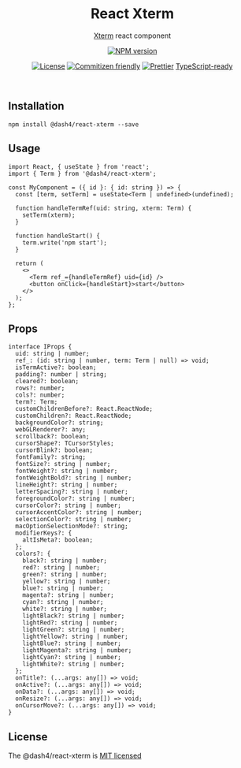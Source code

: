 
<div align="center">
<h1>React Xterm</h1>

[Xterm](https://github.com/xtermjs/xterm.js) react component
<br />

[![NPM version](https://badge.fury.io/js/@dash4/react-xterm.svg)](https://www.npmjs.com/package/@dash4/react-xterm)

[![License](https://img.shields.io/badge/license-MIT-green.svg)](http://opensource.org/licenses/MIT) [![Commitizen friendly](https://img.shields.io/badge/commitizen-friendly-brightgreen.svg)](http://commitizen.github.io/cz-cli/) [![Prettier](https://img.shields.io/badge/Code%20Style-Prettier-green.svg)](https://github.com/prettier/prettier) [TypeScript-ready](https://img.shields.io/npm/types/@dash4/react-xterm.svg)

<br />
</div>

## Installation

```shell
npm install @dash4/react-xterm --save
```

## Usage

```tsx
import React, { useState } from 'react';
import { Term } from '@dash4/react-xterm';

const MyComponent = ({ id }: { id: string }) => {
  const [term, setTerm] = useState<Term | undefined>(undefined);

  function handleTermRef(uid: string, xterm: Term) {
    setTerm(xterm);
  }

  function handleStart() {
    term.write('npm start');
  }

  return (
    <>
      <Term ref_={handleTermRef} uid={id} />
      <button onClick={handleStart}>start</button>
    </>
  );
};
```

## Props

```tsx
interface IProps {
  uid: string | number;
  ref_: (id: string | number, term: Term | null) => void;
  isTermActive?: boolean;
  padding?: number | string;
  cleared?: boolean;
  rows?: number;
  cols?: number;
  term?: Term;
  customChildrenBefore?: React.ReactNode;
  customChildren?: React.ReactNode;
  backgroundColor?: string;
  webGLRenderer?: any;
  scrollback?: boolean;
  cursorShape?: TCursorStyles;
  cursorBlink?: boolean;
  fontFamily?: string;
  fontSize?: string | number;
  fontWeight?: string | number;
  fontWeightBold?: string | number;
  lineHeight?: string | number;
  letterSpacing?: string | number;
  foregroundColor?: string | number;
  cursorColor?: string | number;
  cursorAccentColor?: string | number;
  selectionColor?: string | number;
  macOptionSelectionMode?: string;
  modifierKeys?: {
    altIsMeta?: boolean;
  };
  colors?: {
    black?: string | number;
    red?: string | number;
    green?: string | number;
    yellow?: string | number;
    blue?: string | number;
    magenta?: string | number;
    cyan?: string | number;
    white?: string | number;
    lightBlack?: string | number;
    lightRed?: string | number;
    lightGreen?: string | number;
    lightYellow?: string | number;
    lightBlue?: string | number;
    lightMagenta?: string | number;
    lightCyan?: string | number;
    lightWhite?: string | number;
  };
  onTitle?: (...args: any[]) => void;
  onActive?: (...args: any[]) => void;
  onData?: (...args: any[]) => void;
  onResize?: (...args: any[]) => void;
  onCursorMove?: (...args: any[]) => void;
}
```

## License

The @dash4/react-xterm is [MIT licensed](./LICENSE)
